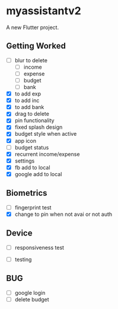 # myassistantv2

A new Flutter project.

## Getting Worked

- [ ] blur to delete 
  - [ ] income
  - [ ] expense
  - [ ] budget
  - [ ] bank
- [x] to add exp
- [x] to add inc
- [x] to add bank
- [x] drag to delete       
- [x] pin functionality
- [x] fixed splash design
- [x] budget style when active
- [x] app icon
- [ ] budget status
- [x] recurrent income/expense
- [x] settings
- [x] fb add to local
- [x] google add to local

## Biometrics
- [ ] fingerprint test
- [x] change to pin when not avai or not auth

## Device
- [ ] responsiveness test
- [ ] testing


## BUG
- [ ] google login
- [ ] delete budget
